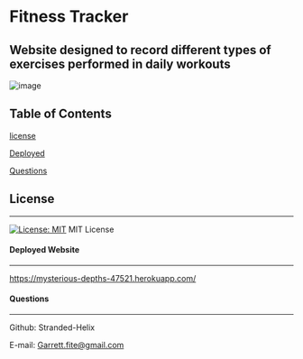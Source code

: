 # Fitness Tracker
## Website designed to record different types of exercises performed in daily workouts 

![image](https://user-images.githubusercontent.com/36345799/126553162-796fd48b-387b-406a-bea2-4b9af7af7410.png)

## Table of Contents 
[license](#license)

[Deployed](#Deployed)
 
[Questions](#Questions) 

## License
***
[![License: MIT](https://img.shields.io/badge/License-MIT-yellow.svg)](https://opensource.org/licenses/MIT)
MIT License

#### Deployed Website
***
https://mysterious-depths-47521.herokuapp.com/

#### Questions
***
Github: Stranded-Helix

E-mail: Garrett.fite@gmail.com
